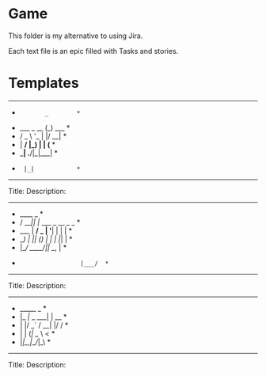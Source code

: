 # Game

This folder is my alternative to using Jira.

Each text file is an epic filled with Tasks and stories.



# Templates

***********************
*            _        *
*   ___ _ __ (_) ___  *
*  / _ \ '_ \| |/ __| *
* |  __/ |_) | | (__  *
*  \___| .__/|_|\___| *
*      |_|            *
***********************
Title:
Description:

*******************************
*  ____  _                    *
* / ___|| |_ ___  _ __ _   _  *
* \___ \| __/ _ \| '__| | | | *
*  ___) | || (_) | |  | |_| | *
* |____/ \__\___/|_|   \__, | *
*                      |___/  *
*******************************
Title: 
Description:



************************
*  _____         _     *
* |_   _|_ _ ___| | __ *
*   | |/ _` / __| |/ / *
*   | | (_| \__ \   <  *
*   |_|\__,_|___/_|\_\ *
************************
Title:
Description:


